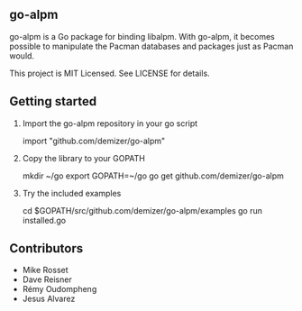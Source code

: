 ## go-alpm

go-alpm is a Go package for binding libalpm. With go-alpm, it becomes possible
to manipulate the Pacman databases and packages just as Pacman would.

This project is MIT Licensed. See LICENSE for details.

## Getting started

1. Import the go-alpm repository in your go script

	import "github.com/demizer/go-alpm"

2. Copy the library to your GOPATH

	mkdir ~/go
	export GOPATH=~/go
	go get github.com/demizer/go-alpm

3. Try the included examples

	cd $GOPATH/src/github.com/demizer/go-alpm/examples
	go run installed.go

## Contributors

* Mike Rosset
* Dave Reisner
* Rémy Oudompheng
* Jesus Alvarez
